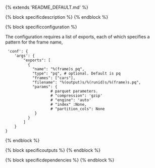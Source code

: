 
{% extends 'README_DEFAULT.md' %}

{% block specificdescription %}
{% endblock %}

{% block specificconfiguration %}

The configuration requires a list of exports, each of which specifies a pattern for the frame name,

     'conf': {
        'args': {
            "exports": [
              {
    	        "name": "%(frame)s_pq",
    	        "type": "pq", # optional. Default is pq
    	        "frames": ["cars"],
    	        "filename": "%(output)s/%(runid)s/%(frame)s.pq",
                "params": {
                        # parquet parameters.
                        # "compression": 'gzip'
                        # "engine": 'auto'
                        # "index" :None,
                        # "partition_cols": None
                 }
    	      }
            ]
        }
    }


{% endblock %}

{% block specificoutputs %}
{% endblock  %}

{% block specificdependencies %}
{% endblock  %}

